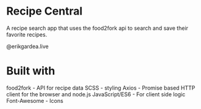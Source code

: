 # Recipe Central
A recipe search app that uses the food2fork api to search and save their favorite recipes.

@erikgardea.live

# Built with
food2fork - API for recipe data
SCSS - styling
Axios - Promise based HTTP client for the browser and node.js
JavaScript/ES6 - For client side logic
Font-Awesome - Icons

